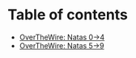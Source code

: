# Table of contents

* [OverTheWire: Natas 0->4](README.md)
* [OverTheWire: Natas 5->9](overthewire-natas-5-greater-than-9.md)
